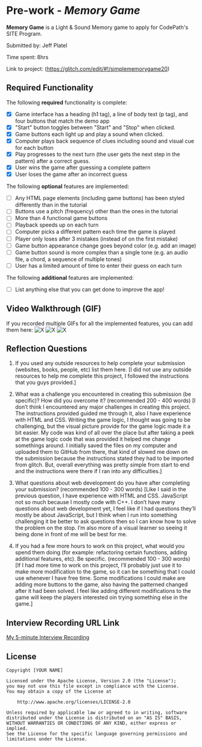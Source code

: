 # Pre-work - *Memory Game*

**Memory Game** is a Light & Sound Memory game to apply for CodePath's SITE Program.

Submitted by: Jeff Platel

Time spent: 8hrs

Link to project: (https://glitch.com/edit/#!/simplememorygame20)

## Required Functionality

The following **required** functionality is complete:

* [X] Game interface has a heading (h1 tag), a line of body text (p tag), and four buttons that match the demo app
* [X] "Start" button toggles between "Start" and "Stop" when clicked.
* [X] Game buttons each light up and play a sound when clicked.
* [X] Computer plays back sequence of clues including sound and visual cue for each button
* [X] Play progresses to the next turn (the user gets the next step in the pattern) after a correct guess.
* [X] User wins the game after guessing a complete pattern
* [X] User loses the game after an incorrect guess

The following **optional** features are implemented:

* [ ] Any HTML page elements (including game buttons) has been styled differently than in the tutorial
* [ ] Buttons use a pitch (frequency) other than the ones in the tutorial
* [ ] More than 4 functional game buttons
* [ ] Playback speeds up on each turn
* [ ] Computer picks a different pattern each time the game is played
* [ ] Player only loses after 3 mistakes (instead of on the first mistake)
* [ ] Game button appearance change goes beyond color (e.g. add an image)
* [ ] Game button sound is more complex than a single tone (e.g. an audio file, a chord, a sequence of multiple tones)
* [ ] User has a limited amount of time to enter their guess on each turn

The following **additional** features are implemented:

- [ ] List anything else that you can get done to improve the app!

## Video Walkthrough (GIF)

If you recorded multiple GIFs for all the implemented features, you can add them here:
![X](https://imgur.com/5pi5Qts)
![X](https://imgur.com/iUJDnxR)
![X](https://imgur.com/RLU49tn)

## Reflection Questions
1. If you used any outside resources to help complete your submission (websites, books, people, etc) list them here.
[I did not use any outside resources to help me complete this project, I followed the instructions that you guys provided.]

2. What was a challenge you encountered in creating this submission (be specific)? How did you overcome it? (recommended 200 - 400 words)
[I don’t think I encountered any major challenges in creating this project. The instructions provided guided me through it, also I have experience with HTML and CSS. Writing the game logic, I thought was going to be challenging, but the visual picture provide for the game logic made it a bit easier. My code was kind of all over the place but after taking a peek at the game logic code that was provided it helped me change somethings around. I initially saved the files on my computer and uploaded them to GitHub from there, that kind of slowed me down on the submission because the instructions stated they had to be imported from glitch. But, overall everything was pretty simple from start to end and the instructions were there if I ran into any difficulties.]

3. What questions about web development do you have after completing your submission? (recommended 100 - 300 words)
[Like I said in the previous question, I have experience with HTML and CSS. JavaScript not so much because I mostly code with C++. I don’t have many questions about web development yet, I feel like if I had questions they’ll mostly be about JavaScript, but I think when I run into something challenging it be better to ask questions then so I can know how to solve the problem on the stop. I’m also more of a visual learner so seeing it being done in front of me will be best for me.

4. If you had a few more hours to work on this project, what would you spend them doing (for example: refactoring certain functions, adding additional features, etc). Be specific. (recommended 100 - 300 words)
[If I had more time to work on this project, I’ll probably just use it to make more modification to the game, so it can be something that I could use whenever I have free time. Some modifications I could make are adding more buttons to the game, also having the patterned changed after it had been solved. I feel like adding different modifications to the game will keep the players interested oin trying something else in the game.]

## Interview Recording URL Link

[My 5-minute Interview Recording](your-link-here)


## License

    Copyright [YOUR NAME]

    Licensed under the Apache License, Version 2.0 (the "License");
    you may not use this file except in compliance with the License.
    You may obtain a copy of the License at

        http://www.apache.org/licenses/LICENSE-2.0

    Unless required by applicable law or agreed to in writing, software
    distributed under the License is distributed on an "AS IS" BASIS,
    WITHOUT WARRANTIES OR CONDITIONS OF ANY KIND, either express or implied.
    See the License for the specific language governing permissions and
    limitations under the License.
